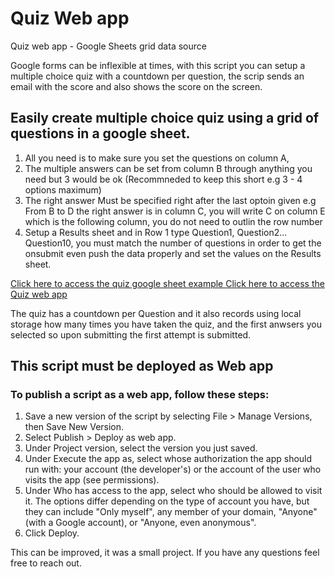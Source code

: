  # Quiz Web app 
Quiz web app  - Google Sheets grid data source  

Google forms can be inflexible at times, with this script you can setup a multiple choice quiz with a countdown per question, the scrip sends an email with the score and also shows the score on the screen. 

## Easily create multiple choice quiz using a grid of questions in a google sheet. 

1. All you need is to make sure you set the questions on column A,
2. The multiple answers can be set from column B through anything you need but 3 would be ok (Recommneded to keep this short e.g 3 - 4 options maximum)
3. The right answer Must be specified right after the last optoin given e.g From B to D the right answer is in column C, you will write C on column E which is the following column, you do not need to outlin the row number
4. Setup a Results sheet and in Row 1 type Question1, Question2... Question10, you must match the number of questions in order to get the onsubmit even push the data properly and set the values on the Results sheet. 

[Click here to access the quiz google sheet example ](https://docs.google.com/spreadsheets/d/1MYjVNUJ0rDmaWYm4IFyEyrcqHLPycnLFat2S1QkIyLQ/edit#gid=0)
[Click here to access the Quiz web app](https://script.google.com/macros/s/AKfycbxyK53xcE9p4uesOTIKCeFs1fC2FBe1RgjlTIP35xghDi1ZaFY/exec)

The quiz has a countdown per Question and it also records using local storage how many times you have taken the quiz, and the first anwsers you selected so upon submitting the first attempt is submitted. 


## This script must be deployed as Web app 

### To publish a script as a web app, follow these steps:

1. Save a new version of the script by selecting File > Manage Versions, then Save New Version.
2. Select Publish > Deploy as web app.
3. Under Project version, select the version you just saved.
4. Under Execute the app as, select whose authorization the app should run with: your account (the developer's) or the account of the user who visits the app (see permissions).
5. Under Who has access to the app, select who should be allowed to visit it. The options differ depending on the type of account you have, but they can include "Only myself", any member of your domain, "Anyone" (with a Google account), or "Anyone, even anonymous".
6. Click Deploy.

This can be improved, it was a small project. If you have any questions feel free to reach out. 
